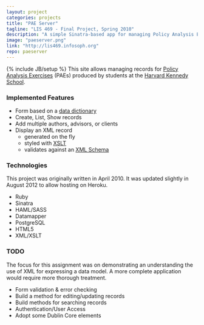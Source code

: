 ```yaml
---
layout: project
categories: projects
title: "PAE Server"
tagline: "LIS 469 - Final Project, Spring 2010"
description: "A simple Sinatra-based app for managing Policy Analysis Exercises"
image: "paeserver.png"
link: "http://lis469.infosoph.org"
repo: paeserver
---
```

{% include JB/setup %}
This site allows managing records for
[Policy Analysis Exercises](http://www.hks.harvard.edu/degrees/masters/mpp/curriculum/pae)
(PAEs) produced by students at the
[Harvard Kennedy School](http://www.hks.harvard.edu/).

### Implemented Features

- Form based on a [data dictionary](http://lis469.infosoph.org/dictionary.pdf)
- Create, List, Show records
- Add multiple authors, advisors, or clients
- Display an XML record
  - generated on the fly
  - styled with [XSLT](http://lis469.infosoph.org/style.xsl)
  - validates against an [XML Schema](http://lis469.infosoph.org/pa.xsd)

### Technologies

This project was originally written in April 2010. It was updated slightly
in August 2012 to allow hosting on Heroku.

- Ruby
- Sinatra
- HAML/SASS
- Datamapper
- PostgreSQL
- HTML5
- XML/XSLT

### TODO

The focus for this assignment was on demonstrating an understanding the
use of XML for expressing a data model. A more complete application
would require more thorough treatment.

- Form validation & error checking
- Build a method for editing/updating records
- Build methods for searching records
- Authentication/User Access
- Adopt some Dublin Core elements
